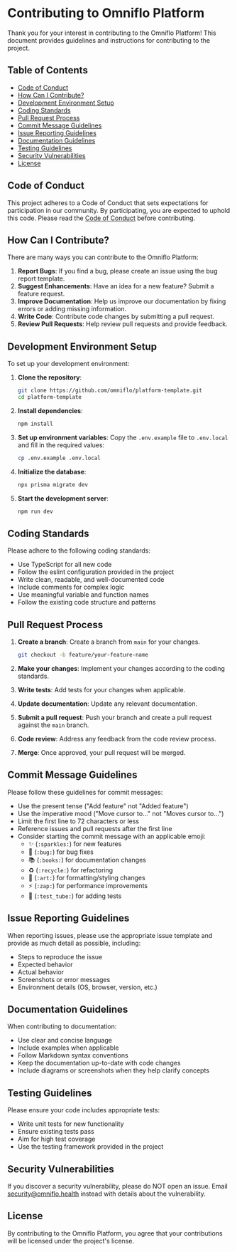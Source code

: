 # Contributing to Omniflo Platform

Thank you for your interest in contributing to the Omniflo Platform! This document provides guidelines and instructions for contributing to the project.

## Table of Contents

- [Code of Conduct](#code-of-conduct)
- [How Can I Contribute?](#how-can-i-contribute)
- [Development Environment Setup](#development-environment-setup)
- [Coding Standards](#coding-standards)
- [Pull Request Process](#pull-request-process)
- [Commit Message Guidelines](#commit-message-guidelines)
- [Issue Reporting Guidelines](#issue-reporting-guidelines)
- [Documentation Guidelines](#documentation-guidelines)
- [Testing Guidelines](#testing-guidelines)
- [Security Vulnerabilities](#security-vulnerabilities)
- [License](#license)

## Code of Conduct

This project adheres to a Code of Conduct that sets expectations for participation in our community. By participating, you are expected to uphold this code. Please read the [Code of Conduct](CODE_OF_CONDUCT.md) before contributing.

## How Can I Contribute?

There are many ways you can contribute to the Omniflo Platform:

1. **Report Bugs**: If you find a bug, please create an issue using the bug report template.
2. **Suggest Enhancements**: Have an idea for a new feature? Submit a feature request.
3. **Improve Documentation**: Help us improve our documentation by fixing errors or adding missing information.
4. **Write Code**: Contribute code changes by submitting a pull request.
5. **Review Pull Requests**: Help review pull requests and provide feedback.

## Development Environment Setup

To set up your development environment:

1. **Clone the repository**:
   ```bash
   git clone https://github.com/omniflo/platform-template.git
   cd platform-template
   ```

2. **Install dependencies**:
   ```bash
   npm install
   ```

3. **Set up environment variables**:
   Copy the `.env.example` file to `.env.local` and fill in the required values:
   ```bash
   cp .env.example .env.local
   ```

4. **Initialize the database**:
   ```bash
   npx prisma migrate dev
   ```

5. **Start the development server**:
   ```bash
   npm run dev
   ```

## Coding Standards

Please adhere to the following coding standards:

- Use TypeScript for all new code
- Follow the eslint configuration provided in the project
- Write clean, readable, and well-documented code
- Include comments for complex logic
- Use meaningful variable and function names
- Follow the existing code structure and patterns

## Pull Request Process

1. **Create a branch**: Create a branch from `main` for your changes.
   ```bash
   git checkout -b feature/your-feature-name
   ```

2. **Make your changes**: Implement your changes according to the coding standards.

3. **Write tests**: Add tests for your changes when applicable.

4. **Update documentation**: Update any relevant documentation.

5. **Submit a pull request**: Push your branch and create a pull request against the `main` branch.

6. **Code review**: Address any feedback from the code review process.

7. **Merge**: Once approved, your pull request will be merged.

## Commit Message Guidelines

Please follow these guidelines for commit messages:

- Use the present tense ("Add feature" not "Added feature")
- Use the imperative mood ("Move cursor to..." not "Moves cursor to...")
- Limit the first line to 72 characters or less
- Reference issues and pull requests after the first line
- Consider starting the commit message with an applicable emoji:
  - ✨ (`:sparkles:`) for new features
  - 🐛 (`:bug:`) for bug fixes
  - 📚 (`:books:`) for documentation changes
  - ♻️ (`:recycle:`) for refactoring
  - 🎨 (`:art:`) for formatting/styling changes
  - ⚡️ (`:zap:`) for performance improvements
  - 🧪 (`:test_tube:`) for adding tests

## Issue Reporting Guidelines

When reporting issues, please use the appropriate issue template and provide as much detail as possible, including:

- Steps to reproduce the issue
- Expected behavior
- Actual behavior
- Screenshots or error messages
- Environment details (OS, browser, version, etc.)

## Documentation Guidelines

When contributing to documentation:

- Use clear and concise language
- Include examples when applicable
- Follow Markdown syntax conventions
- Keep the documentation up-to-date with code changes
- Include diagrams or screenshots when they help clarify concepts

## Testing Guidelines

Please ensure your code includes appropriate tests:

- Write unit tests for new functionality
- Ensure existing tests pass
- Aim for high test coverage
- Use the testing framework provided in the project

## Security Vulnerabilities

If you discover a security vulnerability, please do NOT open an issue. Email security@omniflo.health instead with details about the vulnerability.

## License

By contributing to the Omniflo Platform, you agree that your contributions will be licensed under the project's license. 